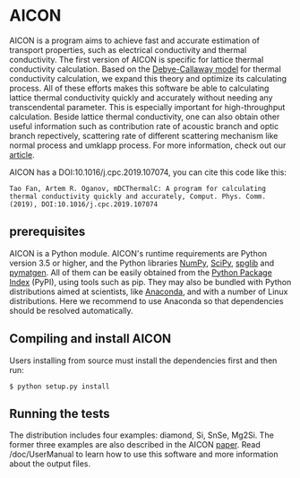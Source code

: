 # AICON

AICON is a program aims to achieve fast and accurate estimation of transport properties, such as electrical conductivity and thermal conductivity. The first version of AICON is specific for lattice thermal conductivity calculation. Based on the [Debye-Callaway model](https://link.aps.org/doi/10.1103/PhysRev.113.1046) for thermal conductivity calculation, we expand this theory and optimize its calculating process. All of these efforts makes this software be able to calculating lattice thermal conductivity quickly and accurately without needing any transcendental parameter. This is especially important for high-throughput calculation. Beside lattice thermal conductivity, one can also obtain other useful information such as contribution rate of acoustic branch and optic branch repectively, scattering rate of different scattering mechanism like normal process and umklapp process. For more information, check out our [article](https://doi.org/10.1016/j.cpc.2019.107074).

AICON has a DOI:10.1016/j.cpc.2019.107074, you can cite this code like this:

    Tao Fan, Artem R. Oganov, mDCThermalC: A program for calculating thermal conductivity quickly and accurately, Comput. Phys. Comm.(2019), DOI:10.1016/j.cpc.2019.107074

## prerequisites
AICON is a Python module. AICON's runtime requirements are Python version 3.5 or higher, and the Python libraries [NumPy](http://www.numpy.org/), [SciPy](https://www.scipy.org/), [spglib](https://atztogo.github.io/spglib/) and [pymatgen](http://pymatgen.org/index.html).  All of them can be easily obtained from the [Python Package Index](https://pypi.python.org/pypi) (PyPI), using tools such as pip. They may also be bundled with Python distributions aimed at scientists, like [Anaconda](https://anaconda.org/), and with a number of Linux distributions. Here we recommend to use Anaconda so that dependencies should be resolved automatically.

## Compiling and install AICON
Users installing from source must install the dependencies first and then run:

    $ python setup.py install
    
## Running the tests
The distribution includes four examples: diamond, Si, SnSe, Mg2Si. The former three examples are also described in the AICON [paper](https://doi.org/10.1016/j.cpc.2019.107074). Read /doc/UserManual to learn how to use this software and more information about the output files. 
